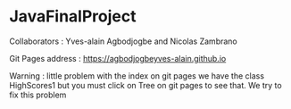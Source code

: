 # JavaFinalProject

Collaborators : Yves-alain Agbodjogbe and Nicolas Zambrano

Git Pages address : https://agbodjogbeyves-alain.github.io

Warning : little problem with the index on git pages we have the class HighScores1 but you must click on Tree on git pages to see that. We try to fix this problem
